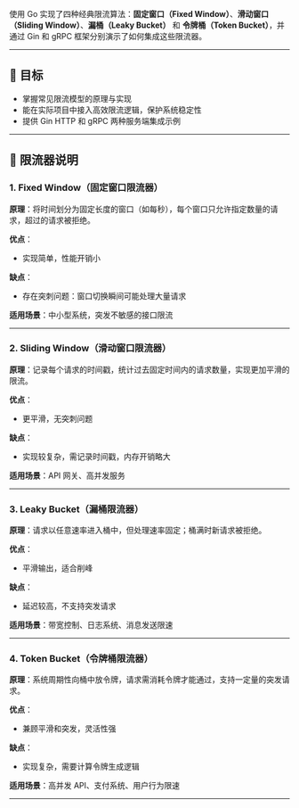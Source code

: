 使用 Go 实现了四种经典限流算法：**固定窗口（Fixed Window）**、**滑动窗口（Sliding Window）**、**漏桶（Leaky Bucket）** 和 **令牌桶（Token Bucket）**，并通过 Gin 和 gRPC 框架分别演示了如何集成这些限流器。

---

## 🧠 目标

- 掌握常见限流模型的原理与实现
- 能在实际项目中接入高效限流逻辑，保护系统稳定性
- 提供 Gin HTTP 和 gRPC 两种服务端集成示例

---

## 🔧 限流器说明

### 1. Fixed Window（固定窗口限流器）

**原理**：将时间划分为固定长度的窗口（如每秒），每个窗口只允许指定数量的请求，超过的请求被拒绝。

**优点**：

* 实现简单，性能开销小

**缺点**：

* 存在突刺问题：窗口切换瞬间可能处理大量请求

**适用场景**：中小型系统，突发不敏感的接口限流

---

### 2. Sliding Window（滑动窗口限流器）

**原理**：记录每个请求的时间戳，统计过去固定时间内的请求数量，实现更加平滑的限流。

**优点**：

* 更平滑，无突刺问题

**缺点**：

* 实现较复杂，需记录时间戳，内存开销略大

**适用场景**：API 网关、高并发服务

---

### 3. Leaky Bucket（漏桶限流器）

**原理**：请求以任意速率进入桶中，但处理速率固定；桶满时新请求被拒绝。

**优点**：

* 平滑输出，适合削峰

**缺点**：

* 延迟较高，不支持突发请求

**适用场景**：带宽控制、日志系统、消息发送限速

---

### 4. Token Bucket（令牌桶限流器）

**原理**：系统周期性向桶中放令牌，请求需消耗令牌才能通过，支持一定量的突发请求。

**优点**：

* 兼顾平滑和突发，灵活性强

**缺点**：

* 实现复杂，需要计算令牌生成逻辑

**适用场景**：高并发 API、支付系统、用户行为限速

---

